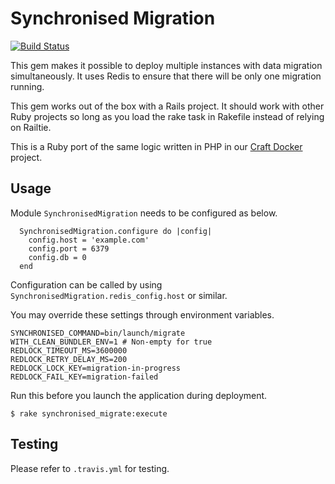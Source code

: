 # Synchronised Migration

[![Build Status](https://travis-ci.org/sealink/synchronised-migration-rb.svg?branch=master)](https://travis-ci.org/sealink/synchronised-migration-rb)

This gem makes it possible to deploy multiple instances with data migration
simultaneously.  It uses Redis to ensure that there will be only one migration
running.

This gem works out of the box with a Rails project.  It should work with other
Ruby projects so long as you load the rake task in Rakefile instead of relying
on Railtie.

This is a Ruby port of the same logic written in PHP in our [Craft
Docker](https://github.com/sealink/craft-docker) project.

## Usage

Module `SynchronisedMigration` needs to be configured as below.

```
  SynchronisedMigration.configure do |config|
    config.host = 'example.com'
    config.port = 6379
    config.db = 0
  end
```

Configuration can be called by using
```SynchronisedMigration.redis_config.host``` or similar.

You may override these settings through environment variables.

```
SYNCHRONISED_COMMAND=bin/launch/migrate
WITH_CLEAN_BUNDLER_ENV=1 # Non-empty for true
REDLOCK_TIMEOUT_MS=3600000
REDLOCK_RETRY_DELAY_MS=200
REDLOCK_LOCK_KEY=migration-in-progress
REDLOCK_FAIL_KEY=migration-failed
```

Run this before you launch the application during deployment.

```
$ rake synchronised_migrate:execute
```

## Testing

Please refer to `.travis.yml` for testing.
